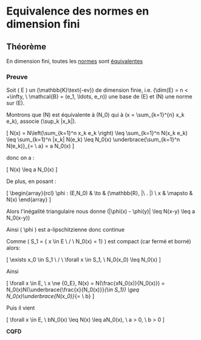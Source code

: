 # Equivalence des normes en dimension fini

## Théorème

En dimension fini, toutes les [normes]() sont [équivalentes]()

### Preuve

Soit \( E \) un \(\mathbb{K}\text{-ev}\) de dimension finie, i.e. \(\dim(E) = n < +\infty, \ \mathcal{B} = (e_1, \ldots, e_n)\) une base de \(E\) et \(N\) une norme sur \(E\).

Montrons que \(N\) est équivalente à \(N_0\) qui à \(x = \sum_{k=1}^{n} x_k e_k\), associe \(\sup_k |x_k|\).

\[
N(x) = N\left(\sum_{k=1}^n x_k e_k \right) \leq \sum_{k=1}^n N(x_k e_k) \leq \sum_{k=1}^n |x_k| N(e_k) \leq N_0(x) \underbrace{\sum_{k=1}^n N(e_k)}_{= \ a} = a N_0(x)
\]

donc on a :

\[
N(x) \leq a N_0(x)
\]

De plus, en posant :

\[
\begin{array}{rcl}
\phi : (E,N_0) & \to & (\mathbb{R}, |\ . |) \\
x & \mapsto & N(x)
\end{array}
\]

Alors l'inégalité triangulaire nous donne  \(|\phi(x) - \phi(y)| \leq N(x-y) \leq a N_0(x-y)\)

Ainsi \( \phi \) est a-lipschitzienne donc continue

Comme \( S_1 = \{ x \in E \ / \ N_0(x) = 1\} \) est compact (car fermé et borné) alors: 

\[
    \exists x_0 \in S_1 \ / \ \forall x \in S_1, \ N_0(x_0) \leq N_0(x)
\]

Ainsi 

\[
    \forall x \in E, \ x \ne \{0_E\}, N(x) = N(\frac{xN_0(x)}{N_0(x)}) = N_0(x)N(\underbrace{\frac{x}{N_0(x)}}_{\in S_1}) \geq N_0(x)\underbrace{N(x_0)}_{= \ b}
\]

Puis il vient

\[
    \forall x \in E, \ bN_0(x) \leq N(x) \leq aN_0(x), \ a > 0, \ b > 0
\]

**CQFD**
